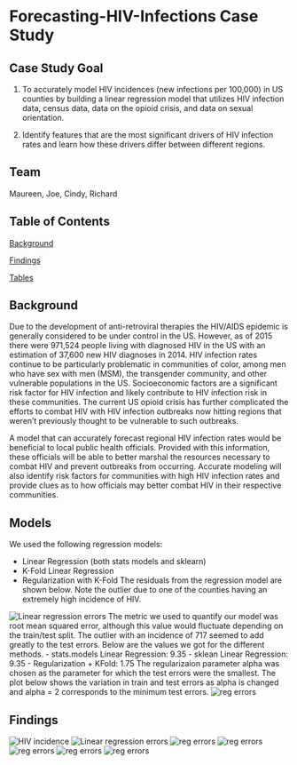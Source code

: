 # Forecasting-HIV-Infections Case Study

## Case Study Goal
1)	To accurately model HIV incidences (new infections per 100,000) in US 
counties by building a linear regression model that utilizes HIV infection data,
census data, data on the opioid crisis, and data on sexual orientation.

2)	Identify features that are the most significant drivers of HIV infection 
rates and learn how these drivers differ between different regions.

## Team
Maureen, Joe, Cindy, Richard

## Table of Contents
[Background](#Background)

[Findings](#Findings)

[Tables](#Tables)
## Background
Due to the development of anti-retroviral therapies the HIV/AIDS epidemic is 
generally considered to be under control in the US.  However, as of 2015 there 
were 971,524 people living with diagnosed HIV in the US with an estimation of 
37,600 new HIV diagnoses in 2014.  HIV infection rates continue to be particularly
problematic in communities of color, among men who have sex with men (MSM), the
transgender community, and other vulnerable populations in the US. Socioeconomic 
factors are a significant risk factor for HIV infection and likely contribute 
to HIV infection risk in these communities.  The current US opioid crisis has 
further complicated the efforts to combat HIV with HIV infection outbreaks now 
hitting regions that weren’t previously thought to be vulnerable to such outbreaks.  

A model that can accurately forecast regional HIV infection rates would be 
beneficial to local public health officials.  Provided with this information, 
these officials will be able to better marshal the resources necessary to combat
HIV and prevent outbreaks from occurring.  Accurate modeling will also identify 
risk factors for communities with high HIV infection rates and provide clues 
as to how officials may better combat HIV in their respective communities.

## Models
We used the following regression models:
- Linear Regression (both stats models and sklearn)
- K-Fold Linear Regression
- Regularization with K-Fold
The residuals from the regression model are shown below. Note the outlier due to one of the counties having an extremely high incidence of HIV.
<img alt="Linear regression errors" src='images/Linear_Regression_errors.png'>
The metric we used to quantify our model was root mean squared error, although this value would fluctuate depending on the train/test split. The outlier with an incidence of 717 seemed to add greatly to the test errors. Below are the values we got for the different methods.
- stats.models Linear Regression: 9.35
- sklean Linear Regression: 9.35
- Regularization + KFold: 1.75
The regularizaion parameter alpha was chosen as the parameter for which the test errors were the smallest. The plot below shows the variation in train and test errors as alpha is changed and alpha = 2 corresponds to the minimum test errors.
<img alt="reg errors" src='images/reg_errors.png'>


## Findings

<img alt="HIV incidence" src='images/hiv_incidence.png'>


<img alt="Linear regression errors" src='images/Linear_Regression_errors.png'>


<img alt="reg errors" src='images/reg_errors.png'>

<img alt="reg errors" src='images/Screen Shot 2020-04-17 at 3.15.14 PM.png'>

<img alt="reg errors" src='images/Screen Shot 2020-04-17 at 3.22.20 PM.png'>

<img alt="reg errors" src='images/Screen Shot 2020-04-17 at 3.22.53 PM.png'>

<img alt="reg errors" src='images/Screen Shot 2020-04-17 at 3.24.00 PM.png'>
